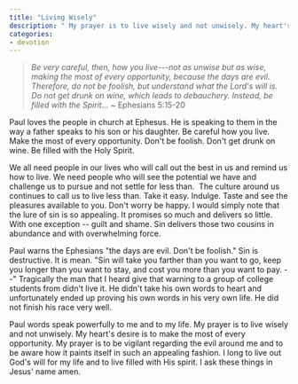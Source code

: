 ```yaml
---
title: "Living Wisely"
description: " My prayer is to live wisely and not unwisely. My heart's desire is to make the most of every opportunity. My prayer is to be vigilant regarding the evil around me and to be aware how it paints itself in such an appealing fashion."
categories:
- devotion
---
```

> *Be very careful, then, how you live---not as unwise but as wise, making the most of every opportunity, because the days are evil. Therefore, do not be foolish, but understand what the Lord's will is. Do not get drunk on wine, which leads to debauchery. Instead, be filled with the Spirit...* ~ Ephesians 5:15-20

Paul loves the people in church at Ephesus. He is speaking to them in the way a father speaks to his son or his daughter. Be careful how you live. Make the most of every opportunity. Don't be foolish. Don't get drunk on wine. Be filled with the Holy Spirit.

We all need people in our lives who will call out the best in us and remind us how to live. We need people who will see the potential we have and challenge us to pursue and not settle for less than.  The culture around us continues to call us to live less than. Take it easy. Indulge. Taste and see the pleasures available to you. Don't worry be happy. I would simply note that the lure of sin is so appealing. It promises so much and delivers so little. With one exception -- guilt and shame. Sin delivers those two cousins in abundance and with overwhelming force.

Paul warns the Ephesians "the days are evil. Don't be foolish." Sin is destructive. It is mean. "Sin will take you farther than you want to go, keep you longer than you want to stay, and cost you more than you want to pay. --" Tragically the man that I heard give that warning to a group of college students from didn't live it. He didn't take his own words to heart and unfortunately ended up proving his own words in his very own life. He did not finish his race very well.

Paul words speak powerfully to me and to my life. My prayer is to live wisely and not unwisely. My heart's desire is to make the most of every opportunity. My prayer is to be vigilant regarding the evil around me and to be aware how it paints itself in such an appealing fashion. I long to live out God's will for my life and to live filled with His spirit. I ask these things in Jesus' name amen.
